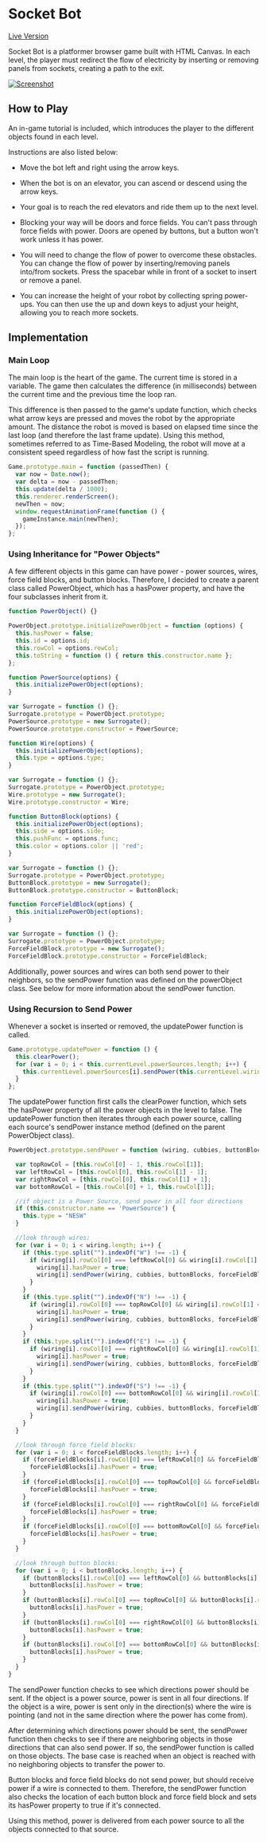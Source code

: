 # Socket Bot

[Live Version][live]

[live]: http://peterlemiszki.com/socket-bot

Socket Bot is a platformer browser game built with HTML Canvas. In each level, the player must redirect the flow of electricity by inserting or removing panels from sockets, creating a path to the exit.

[![Screenshot](/images/shot-2.jpg)][live]

## How to Play

An in-game tutorial is included, which introduces the player to the different objects found in each level.

Instructions are also listed below:

- Move the bot left and right using the arrow keys.

- When the bot is on an elevator, you can ascend or descend using the arrow keys.

- Your goal is to reach the red elevators and ride them up to the next level.

- Blocking your way will be doors and force fields. You can't pass through force fields with power. Doors are opened by buttons, but a button won't work unless it has power.

- You will need to change the flow of power to overcome these obstacles. You can change the flow of power by inserting/removing panels into/from sockets. Press the spacebar while in front of a socket to insert or remove a panel.

- You can increase the height of your robot by collecting spring power-ups. You can then use the up and down keys to adjust your height, allowing you to reach more sockets.

## Implementation

### Main Loop

The main loop is the heart of the game. The current time is stored in a variable. The game then calculates the difference (in milliseconds) between the current time and the previous time the loop ran.

This difference is then passed to the game's update function, which checks what arrow keys are pressed and moves the robot by the appropriate amount. The distance the robot is moved is based on elapsed time since the last loop (and therefore the last frame update). Using this method, sometimes referred to as Time-Based Modeling, the robot will move at a consistent speed regardless of how fast the script is running.

```javascript
Game.prototype.main = function (passedThen) {
  var now = Date.now();
  var delta = now - passedThen;
  this.update(delta / 1000);
  this.renderer.renderScreen();
  newThen = now;
  window.requestAnimationFrame(function () {
    gameInstance.main(newThen);
  });
};
  ```

### Using Inheritance for "Power Objects"

A few different objects in this game can have power - power sources, wires, force field blocks, and button blocks. Therefore, I decided to create a parent class called PowerObject, which has a hasPower property, and have the four subclasses inherit from it.

```javascript
function PowerObject() {}

PowerObject.prototype.initializePowerObject = function (options) {
  this.hasPower = false;
  this.id = options.id;
  this.rowCol = options.rowCol;
  this.toString = function () { return this.constructor.name };
};
  ```
```javascript
function PowerSource(options) {
  this.initializePowerObject(options);
}

var Surrogate = function () {};
Surrogate.prototype = PowerObject.prototype;
PowerSource.prototype = new Surrogate();
PowerSource.prototype.constructor = PowerSource;
```
```javascript
function Wire(options) {
  this.initializePowerObject(options);
  this.type = options.type;
}

var Surrogate = function () {};
Surrogate.prototype = PowerObject.prototype;
Wire.prototype = new Surrogate();
Wire.prototype.constructor = Wire;
  ```
```javascript
function ButtonBlock(options) {
  this.initializePowerObject(options);
  this.side = options.side;
  this.pushFunc = options.func;
  this.color = options.color || 'red';
}

var Surrogate = function () {};
Surrogate.prototype = PowerObject.prototype;
ButtonBlock.prototype = new Surrogate();
ButtonBlock.prototype.constructor = ButtonBlock;
  ```
```javascript
function ForceFieldBlock(options) {
  this.initializePowerObject(options);
}

var Surrogate = function () {};
Surrogate.prototype = PowerObject.prototype;
ForceFieldBlock.prototype = new Surrogate();
ForceFieldBlock.prototype.constructor = ForceFieldBlock;
  ```

Additionally, power sources and wires can both send power to their neighbors, so the sendPower function was defined on the powerObject class. See below for more information about the sendPower function.

### Using Recursion to Send Power

Whenever a socket is inserted or removed, the updatePower function is called.

```javascript
Game.prototype.updatePower = function () {
  this.clearPower();
  for (var i = 0; i < this.currentLevel.powerSources.length; i++) {
    this.currentLevel.powerSources[i].sendPower(this.currentLevel.wiring, this.currentLevel.cubbies, this.currentLevel.buttonBlocks, this.currentLevel.forceFieldBlocks);
  }
};
  ```

The updatePower function first calls the clearPower function, which sets the hasPower property of all the power objects in the level to false. The updatePower function then iterates through each power source, calling each source's sendPower instance method (defined on the parent PowerObject class).

```javascript
PowerObject.prototype.sendPower = function (wiring, cubbies, buttonBlocks, forceFieldBlocks, flowing) {

  var topRowCol = [this.rowCol[0] - 1, this.rowCol[1]];
  var leftRowCol = [this.rowCol[0], this.rowCol[1] - 1];
  var rightRowCol = [this.rowCol[0], this.rowCol[1] + 1];
  var bottomRowCol = [this.rowCol[0] + 1, this.rowCol[1]];

  //if object is a Power Source, send power in all four directions
  if (this.constructor.name == 'PowerSource') {
    this.type = "NESW"
  }

  //look through wires:
  for (var i = 0; i < wiring.length; i++) {
    if (this.type.split("").indexOf("W") !== -1) {
      if (wiring[i].rowCol[0] === leftRowCol[0] && wiring[i].rowCol[1] === leftRowCol[1] && flowing !== "rightward") {
        wiring[i].hasPower = true;
        wiring[i].sendPower(wiring, cubbies, buttonBlocks, forceFieldBlocks, "leftward");
      }
    }
    if (this.type.split("").indexOf("N") !== -1) {
      if (wiring[i].rowCol[0] === topRowCol[0] && wiring[i].rowCol[1] === topRowCol[1] && flowing !== "downward") {
        wiring[i].hasPower = true;
        wiring[i].sendPower(wiring, cubbies, buttonBlocks, forceFieldBlocks, "upward");
      }
    }
    if (this.type.split("").indexOf("E") !== -1) {
      if (wiring[i].rowCol[0] === rightRowCol[0] && wiring[i].rowCol[1] === rightRowCol[1] && flowing !== "leftward") {
        wiring[i].hasPower = true;
        wiring[i].sendPower(wiring, cubbies, buttonBlocks, forceFieldBlocks, "rightward");
      }
    }
    if (this.type.split("").indexOf("S") !== -1) {
      if (wiring[i].rowCol[0] === bottomRowCol[0] && wiring[i].rowCol[1] === bottomRowCol[1] && flowing !== "upward") {
        wiring[i].hasPower = true;
        wiring[i].sendPower(wiring, cubbies, buttonBlocks, forceFieldBlocks, "downward");
      }
    }
  }

  //look through force field blocks:
  for (var i = 0; i < forceFieldBlocks.length; i++) {
    if (forceFieldBlocks[i].rowCol[0] === leftRowCol[0] && forceFieldBlocks[i].rowCol[1] === leftRowCol[1]) {
      forceFieldBlocks[i].hasPower = true;
    }
    if (forceFieldBlocks[i].rowCol[0] === topRowCol[0] && forceFieldBlocks[i].rowCol[1] === topRowCol[1]) {
      forceFieldBlocks[i].hasPower = true;
    }
    if (forceFieldBlocks[i].rowCol[0] === rightRowCol[0] && forceFieldBlocks[i].rowCol[1] === rightRowCol[1]) {
      forceFieldBlocks[i].hasPower = true;
    }
    if (forceFieldBlocks[i].rowCol[0] === bottomRowCol[0] && forceFieldBlocks[i].rowCol[1] === bottomRowCol[1]) {
      forceFieldBlocks[i].hasPower = true;
    }
  }

  //look through button blocks:
  for (var i = 0; i < buttonBlocks.length; i++) {
    if (buttonBlocks[i].rowCol[0] === leftRowCol[0] && buttonBlocks[i].rowCol[1] === leftRowCol[1]) {
      buttonBlocks[i].hasPower = true;
    }
    if (buttonBlocks[i].rowCol[0] === topRowCol[0] && buttonBlocks[i].rowCol[1] === topRowCol[1]) {
      buttonBlocks[i].hasPower = true;
    }
    if (buttonBlocks[i].rowCol[0] === rightRowCol[0] && buttonBlocks[i].rowCol[1] === rightRowCol[1]) {
      buttonBlocks[i].hasPower = true;
    }
    if (buttonBlocks[i].rowCol[0] === bottomRowCol[0] && buttonBlocks[i].rowCol[1] === bottomRowCol[1]) {
      buttonBlocks[i].hasPower = true;
    }
  }
}
  ```

  The sendPower function checks to see which directions power should be sent. If the object is a power source, power is sent in all four directions. If the object is a wire, power is sent only in the direction(s) where the wire is pointing (and not in the same direction where the power has come from).

  After determining which directions power should be sent, the sendPower function then checks to see if there are neighboring objects in those directions that can also send power. If so, the sendPower function is called on those objects. The base case is reached when an object is reached with no neighboring objects to transfer the power to.

  Button blocks and force field blocks do not send power, but should receive power if a wire is connected to them. Therefore, the sendPower function also checks the location of each button block and force field block and sets its hasPower property to true if it's connected.

  Using this method, power is delivered from each power source to all the objects connected to that source.
